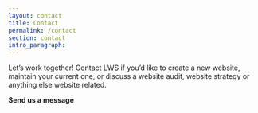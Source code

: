 ```yaml
---
layout: contact
title: Contact
permalink: /contact
section: contact
intro_paragraph:
---
```

Let’s work together! Contact LWS if you’d like to create a new website, maintain your current one, or discuss a website audit, website strategy or anything else website related.

**Send us a message**
